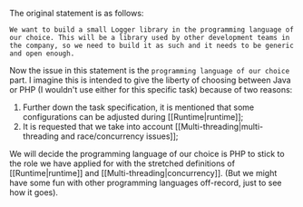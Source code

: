 The original statement is as follows:
```
We want to build a small Logger library in the programming language of our choice. This will be a library used by other development teams in the company, so we need to build it as such and it needs to be generic and open enough.
```

Now the issue in this statement is the `programming language of our choice` part. I imagine this is intended to give the liberty of choosing between Java or PHP (I wouldn't use either for this specific task) because of two reasons: 
1. Further down the task specification, it is mentioned that some configurations can be adjusted during [[Runtime|runtime]];
2. It is requested that we take into account [[Multi-threading|multi-threading and race/concurrency issues]];

We will decide the programming language of our choice is PHP to stick to the role we have applied for with the stretched definitions of [[Runtime|runtime]] and [[Multi-threading|concurrency]]. (But we might have some fun with other programming languages off-record, just to see how it goes).
